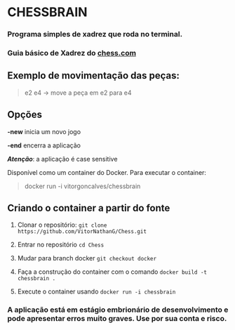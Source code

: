 # CHESSBRAIN
### Programa simples de xadrez que roda no terminal.

### Guia básico de Xadrez do [chess.com](https://www.chess.com/lessons/how-to-move-the-pieces)

## Exemplo de movimentação das peças:

> e2 e4 -> move a peça em e2 para e4

## Opções

**-new** inicia um novo jogo

**-end** encerra a aplicação

__*Atenção*__: a aplicação é case sensitive

Disponível como um container do Docker. Para executar o container:

> docker run -i vitorgoncalves/chessbrain

## Criando o container a partir do fonte
1. Clonar o repositório: `git clone https://github.com/VitorNathanG/Chess.git` 

1. Entrar no repositório `cd Chess`

1. Mudar para branch docker `git checkout docker`

1. Faça a construção do container com o comando `docker build -t chessbrain .`

1. Execute o container usando `docker run -i chessbrain`

### A aplicação está em estágio embrionário de desenvolvimento e pode apresentar erros muito graves. Use por sua conta e risco.
